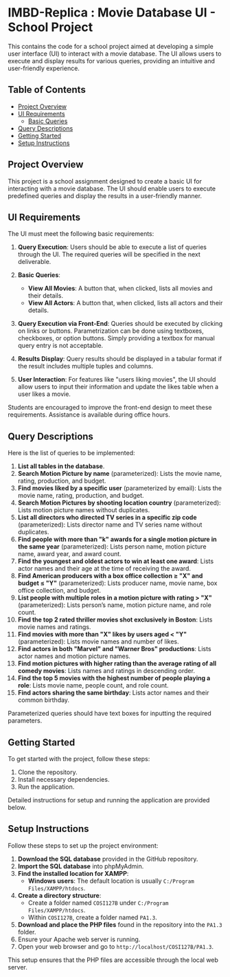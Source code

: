 # IMBD-Replica : Movie Database UI - School Project

This contains the code for a school project aimed at developing a simple user interface (UI) to interact with a movie database. The UI allows users to execute and display results for various queries, providing an intuitive and user-friendly experience.

## Table of Contents

- [Project Overview](#project-overview)
- [UI Requirements](#ui-requirements)
  - [Basic Queries](#basic-queries)
- [Query Descriptions](#query-descriptions)
- [Getting Started](#getting-started)
- [Setup Instructions](#setup-instructions)

## Project Overview

This project is a school assignment designed to create a basic UI for interacting with a movie database. The UI should enable users to execute predefined queries and display the results in a user-friendly manner. 

## UI Requirements

The UI must meet the following basic requirements:

1. **Query Execution**: Users should be able to execute a list of queries through the UI. The required queries will be specified in the next deliverable.
   
2. **Basic Queries**:
   - **View All Movies**: A button that, when clicked, lists all movies and their details.
   - **View All Actors**: A button that, when clicked, lists all actors and their details.

3. **Query Execution via Front-End**: Queries should be executed by clicking on links or buttons. Parametrization can be done using textboxes, checkboxes, or option buttons. Simply providing a textbox for manual query entry is not acceptable.

4. **Results Display**: Query results should be displayed in a tabular format if the result includes multiple tuples and columns.

5. **User Interaction**: For features like "users liking movies", the UI should allow users to input their information and update the likes table when a user likes a movie.

Students are encouraged to improve the front-end design to meet these requirements. Assistance is available during office hours.

## Query Descriptions

Here is the list of queries to be implemented:

1. **List all tables in the database**.
2. **Search Motion Picture by name** (parameterized): Lists the movie name, rating, production, and budget.
3. **Find movies liked by a specific user** (parameterized by email): Lists the movie name, rating, production, and budget.
4. **Search Motion Pictures by shooting location country** (parameterized): Lists motion picture names without duplicates.
5. **List all directors who directed TV series in a specific zip code** (parameterized): Lists director name and TV series name without duplicates.
6. **Find people with more than "k" awards for a single motion picture in the same year** (parameterized): Lists person name, motion picture name, award year, and award count.
7. **Find the youngest and oldest actors to win at least one award**: Lists actor names and their age at the time of receiving the award.
8. **Find American producers with a box office collection ≥ "X" and budget ≤ "Y"** (parameterized): Lists producer name, movie name, box office collection, and budget.
9. **List people with multiple roles in a motion picture with rating > "X"** (parameterized): Lists person’s name, motion picture name, and role count.
10. **Find the top 2 rated thriller movies shot exclusively in Boston**: Lists movie names and ratings.
11. **Find movies with more than "X" likes by users aged < "Y"** (parameterized): Lists movie names and number of likes.
12. **Find actors in both "Marvel" and "Warner Bros" productions**: Lists actor names and motion picture names.
13. **Find motion pictures with higher rating than the average rating of all comedy movies**: Lists names and ratings in descending order.
14. **Find the top 5 movies with the highest number of people playing a role**: Lists movie name, people count, and role count.
15. **Find actors sharing the same birthday**: Lists actor names and their common birthday.

Parameterized queries should have text boxes for inputting the required parameters.

## Getting Started

To get started with the project, follow these steps:

1. Clone the repository.
2. Install necessary dependencies.
3. Run the application.

Detailed instructions for setup and running the application are provided below.

## Setup Instructions

Follow these steps to set up the project environment:

1. **Download the SQL database** provided in the GitHub repository.
2. **Import the SQL database** into phpMyAdmin.
3. **Find the installed location for XAMPP**: 
   - **Windows users**: The default location is usually `C:/Program Files/XAMPP/htdocs`.
4. **Create a directory structure**:
   - Create a folder named `COSI127B` under `C:/Program Files/XAMPP/htdocs`.
   - Within `COSI127B`, create a folder named `PA1.3`.
5. **Download and place the PHP files** found in the repository into the `PA1.3` folder.
6. Ensure your Apache web server is running.
7. Open your web browser and go to `http://localhost/COSI127B/PA1.3`.

This setup ensures that the PHP files are accessible through the local web server.

